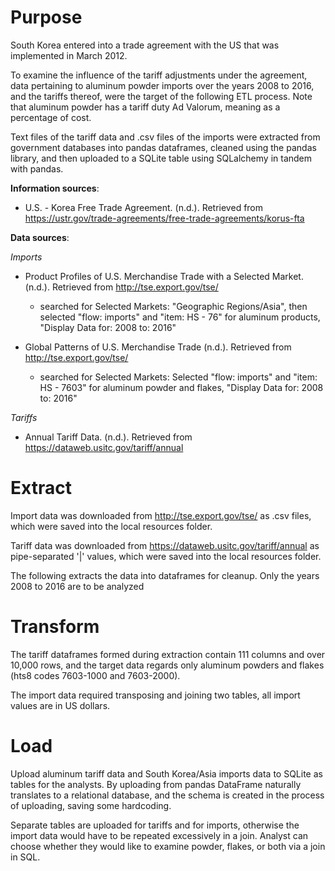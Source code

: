 # Purpose

South Korea entered into a trade agreement with the US that was implemented in March 2012.

To examine the influence of the tariff adjustments under the agreement, data pertaining to aluminum powder imports over the years 2008 to 2016, and the tariffs thereof, were the target of the following ETL process. Note that aluminum powder has a tariff duty Ad Valorum, meaning as a percentage of cost.

Text files of the tariff data and .csv files of the imports were extracted from government databases into pandas dataframes, cleaned using the pandas library, and then uploaded to a SQLite table using SQLalchemy in tandem with pandas.

**Information sources**:  

* U.S. - Korea Free Trade Agreement. (n.d.). Retrieved from https://ustr.gov/trade-agreements/free-trade-agreements/korus-fta

**Data sources**:  

_Imports_
* Product Profiles of U.S. Merchandise Trade with a Selected Market. (n.d.). Retrieved from http://tse.export.gov/tse/
    * searched for Selected Markets: "Geographic Regions/Asia", then selected "flow: imports" and "item: HS - 76" for aluminum products, "Display Data for: 2008 to: 2016"  


* Global Patterns of U.S. Merchandise Trade (n.d.). Retrieved from http://tse.export.gov/tse/
    * searched for Selected Markets: Selected "flow: imports" and "item: HS - 7603" for aluminum powder and flakes, "Display Data for: 2008 to: 2016"  


_Tariffs_
* Annual Tariff Data. (n.d.). Retrieved from https://dataweb.usitc.gov/tariff/annual

# Extract

Import data was downloaded from http://tse.export.gov/tse/ as .csv files, which were saved into the local resources folder. 

Tariff data was downloaded from https://dataweb.usitc.gov/tariff/annual as pipe-separated '|' values, which were saved into the local resources folder. 

The following extracts the data into dataframes for cleanup. Only the years 2008 to 2016 are to be analyzed

# Transform

The tariff dataframes formed during extraction contain 111 columns and over 10,000 rows, and the target data regards only aluminum powders and flakes (hts8 codes 7603-1000 and 7603-2000).

The import data required transposing and joining two tables, all import values are in US dollars.

# Load

Upload aluminum tariff data and South Korea/Asia imports data to SQLite as tables for the analysts. By uploading from pandas DataFrame naturally translates to a relational database, and the schema is created in the process of uploading, saving some hardcoding. 

Separate tables are uploaded for tariffs and for imports, otherwise the import data would have to be repeated excessively in a join. Analyst can choose whether they would like to examine powder, flakes, or both via a join in SQL.